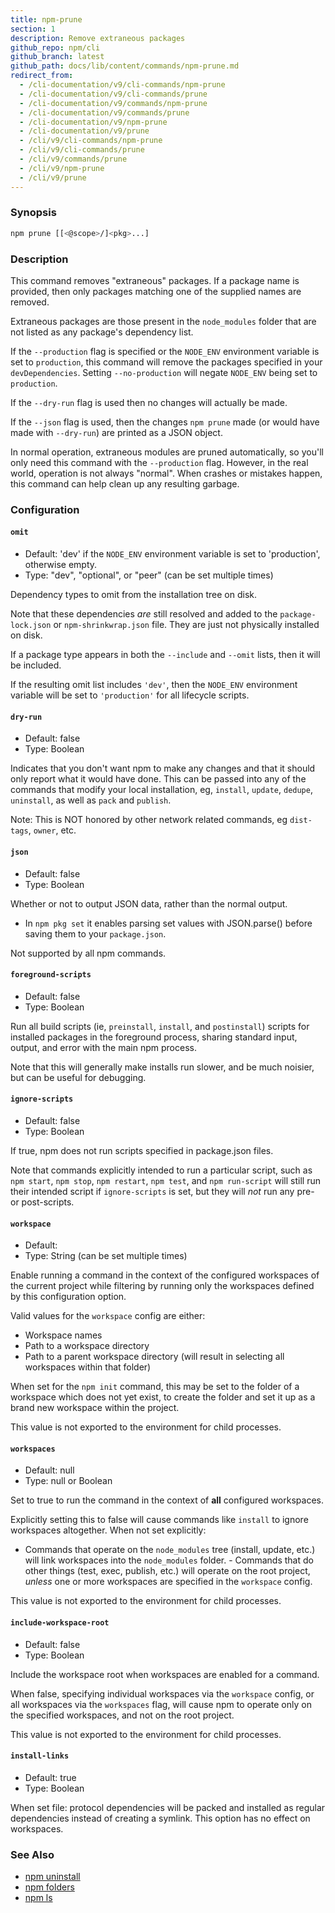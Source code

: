 ```yaml
---
title: npm-prune
section: 1
description: Remove extraneous packages
github_repo: npm/cli
github_branch: latest
github_path: docs/lib/content/commands/npm-prune.md
redirect_from:
  - /cli-documentation/v9/cli-commands/npm-prune
  - /cli-documentation/v9/cli-commands/prune
  - /cli-documentation/v9/commands/npm-prune
  - /cli-documentation/v9/commands/prune
  - /cli-documentation/v9/npm-prune
  - /cli-documentation/v9/prune
  - /cli/v9/cli-commands/npm-prune
  - /cli/v9/cli-commands/prune
  - /cli/v9/commands/prune
  - /cli/v9/npm-prune
  - /cli/v9/prune
---
```


### Synopsis

```bash
npm prune [[<@scope>/]<pkg>...]
```

### Description

This command removes "extraneous" packages.  If a package name is provided,
then only packages matching one of the supplied names are removed.

Extraneous packages are those present in the `node_modules` folder that are
not listed as any package's dependency list.

If the `--production` flag is specified or the `NODE_ENV` environment
variable is set to `production`, this command will remove the packages
specified in your `devDependencies`. Setting `--no-production` will negate
`NODE_ENV` being set to `production`.

If the `--dry-run` flag is used then no changes will actually be made.

If the `--json` flag is used, then the changes `npm prune` made (or would
have made with `--dry-run`) are printed as a JSON object.

In normal operation, extraneous modules are pruned automatically, so you'll
only need this command with the `--production` flag.  However, in the real
world, operation is not always "normal".  When crashes or mistakes happen,
this command can help clean up any resulting garbage.

### Configuration

#### `omit`

* Default: 'dev' if the `NODE_ENV` environment variable is set to
  'production', otherwise empty.
* Type: "dev", "optional", or "peer" (can be set multiple times)

Dependency types to omit from the installation tree on disk.

Note that these dependencies _are_ still resolved and added to the
`package-lock.json` or `npm-shrinkwrap.json` file. They are just not
physically installed on disk.

If a package type appears in both the `--include` and `--omit` lists, then
it will be included.

If the resulting omit list includes `'dev'`, then the `NODE_ENV` environment
variable will be set to `'production'` for all lifecycle scripts.

#### `dry-run`

* Default: false
* Type: Boolean

Indicates that you don't want npm to make any changes and that it should
only report what it would have done. This can be passed into any of the
commands that modify your local installation, eg, `install`, `update`,
`dedupe`, `uninstall`, as well as `pack` and `publish`.

Note: This is NOT honored by other network related commands, eg `dist-tags`,
`owner`, etc.

#### `json`

* Default: false
* Type: Boolean

Whether or not to output JSON data, rather than the normal output.

* In `npm pkg set` it enables parsing set values with JSON.parse() before
  saving them to your `package.json`.

Not supported by all npm commands.

#### `foreground-scripts`

* Default: false
* Type: Boolean

Run all build scripts (ie, `preinstall`, `install`, and `postinstall`)
scripts for installed packages in the foreground process, sharing standard
input, output, and error with the main npm process.

Note that this will generally make installs run slower, and be much noisier,
but can be useful for debugging.

#### `ignore-scripts`

* Default: false
* Type: Boolean

If true, npm does not run scripts specified in package.json files.

Note that commands explicitly intended to run a particular script, such as
`npm start`, `npm stop`, `npm restart`, `npm test`, and `npm run-script`
will still run their intended script if `ignore-scripts` is set, but they
will *not* run any pre- or post-scripts.

#### `workspace`

* Default:
* Type: String (can be set multiple times)

Enable running a command in the context of the configured workspaces of the
current project while filtering by running only the workspaces defined by
this configuration option.

Valid values for the `workspace` config are either:

* Workspace names
* Path to a workspace directory
* Path to a parent workspace directory (will result in selecting all
  workspaces within that folder)

When set for the `npm init` command, this may be set to the folder of a
workspace which does not yet exist, to create the folder and set it up as a
brand new workspace within the project.

This value is not exported to the environment for child processes.

#### `workspaces`

* Default: null
* Type: null or Boolean

Set to true to run the command in the context of **all** configured
workspaces.

Explicitly setting this to false will cause commands like `install` to
ignore workspaces altogether. When not set explicitly:

- Commands that operate on the `node_modules` tree (install, update, etc.)
will link workspaces into the `node_modules` folder. - Commands that do
other things (test, exec, publish, etc.) will operate on the root project,
_unless_ one or more workspaces are specified in the `workspace` config.

This value is not exported to the environment for child processes.

#### `include-workspace-root`

* Default: false
* Type: Boolean

Include the workspace root when workspaces are enabled for a command.

When false, specifying individual workspaces via the `workspace` config, or
all workspaces via the `workspaces` flag, will cause npm to operate only on
the specified workspaces, and not on the root project.

This value is not exported to the environment for child processes.

#### `install-links`

* Default: true
* Type: Boolean

When set file: protocol dependencies will be packed and installed as regular
dependencies instead of creating a symlink. This option has no effect on
workspaces.

### See Also

* [npm uninstall](/cli/v9/commands/npm-uninstall)
* [npm folders](/cli/v9/configuring-npm/folders)
* [npm ls](/cli/v9/commands/npm-ls)

